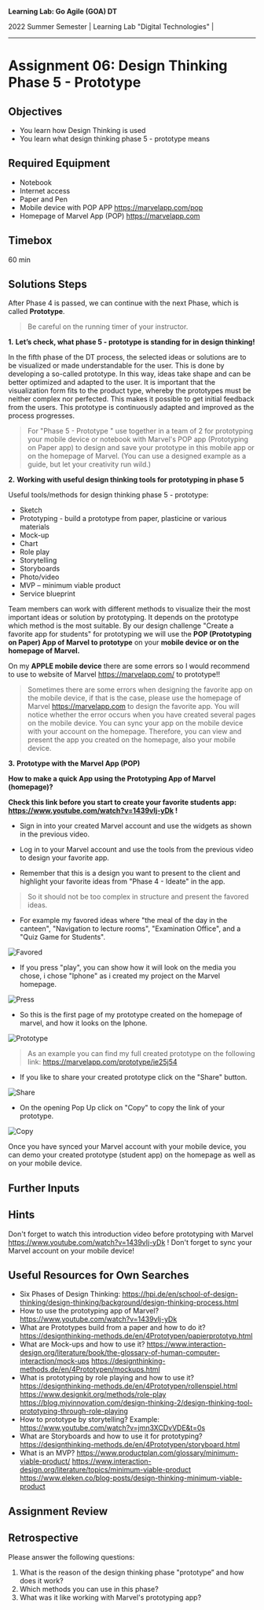 <!--- Learning Lab: "Digital Technologies" GOA DT
Author: Mert Ünal 		Date: 2022  

-->



**Learning Lab: Go Agile (GOA) DT**   

2022 Summer Semester | Learning Lab "Digital Technologies" |  

***

# Assignment 06: Design Thinking Phase 5 - Prototype

## Objectives
- You learn how Design Thinking is used
- You learn what design thinking phase 5 - prototype means

## Required Equipment
- Notebook
- Internet access
- Paper and Pen
- Mobile device with POP APP <https://marvelapp.com/pop>
- Homepage of Marvel App (POP) <https://marvelapp.com>

## Timebox

60 min

## Solutions Steps

After Phase 4 is passed, we can continue with the next Phase, which is called **Prototype**. 


> Be careful on the running timer of your instructor. 


**1.**  **Let’s check, what phase 5 - prototype is standing for in design thinking!**

In the fifth phase of the DT process, the selected ideas or solutions are to be visualized or made understandable for the user. 
This is done by developing a so-called prototype. In this way, ideas take shape and can be better optimized and adapted to the user. 
It is important that the visualization form fits to the product type, whereby the prototypes must be neither complex nor perfected. 
This makes it possible to get initial feedback from the users. This prototype is continuously adapted and improved as the process progresses. 



>For "Phase 5 - Prototype " use together in a team of 2 for prototyping your mobile device or notebook with Marvel's POP app (Prototyping on Paper app) to design and save your prototype in this mobile app or on the homepage of Marvel. (You can use a designed example as a guide, but let your creativity run wild.)


**2.**  **Working with useful design thinking tools for prototyping in phase 5**

Useful tools/methods for design thinking phase 5 - prototype:

* Sketch
* Prototyping - build a prototype from paper, plasticine or various materials
* Mock-up
* Chart
* Role play
* Storytelling
* Storyboards
* Photo/video
* MVP – minimum viable product
* Service blueprint



Team members can work with different methods to visualize their the most important ideas or solution by prototyping. It depends on the prototype which method is the most suitable.
By our design challenge "Create a favorite app for students" for prototyping we will use the **POP (Prototyping on Paper) App of Marvel to prototype** on your **mobile device or on the homepage of Marvel.**

On my **APPLE mobile device** there are some errors so I would recommend to use to website of Marvel <https://marvelapp.com/> to prototype!!

>Sometimes there are some errors when designing the favorite app on the mobile device, if that is the case, please use the homepage of Marvel <https://marvelapp.com> to design the favorite app. You will notice whether the error occurs when you have created several pages on the mobile device. 
You can sync your app on the mobile device with your account on the homepage. 
Therefore, you can view and present the app you created on the homepage, also your mobile device.



**3.** **Prototype with the Marvel App (POP)**


**How to make a quick App using the Prototyping App of Marvel (homepage)?**

**Check this link before you start to create your favorite students app:** **<https://www.youtube.com/watch?v=1439vIj-yDk> !**


* Sign in into your created Marvel account and use the widgets as shown in the previous video.

* Log in to your Marvel account and use the tools from the previous video to design your favorite app.

* Remember that this is a design you want to present to the client and highlight your favorite ideas from "Phase 4 - Ideate" in the app.

> So it should not be too complex in structure and present the favored ideas.


* For example my favored ideas where "the meal of the day in the canteen", "Navigation to lecture rooms", "Examination Office", and a "Quiz Game for Students".

![Favored](/Phase_5_Prototype_Screenshots/00_Favored_ideas.PNG)

* If you press "play", you can show how it will look on the media you chose, i chose "Iphone" as i created my project on the Marvel homepage.

![Press](/Phase_5_Prototype_Screenshots/02_Press_Play.PNG)

* So this is the first page of my prototype created on the homepage of marvel, and how it looks on the Iphone.

![Prototype](/Phase_5_Prototype_Screenshots/01_Prototype_on_Iphone.PNG)

> As an example you can find my full created prototype on the following link: <https://marvelapp.com/prototype/ie25j54>

* If you like to share your created prototype click on the "Share" button.

![Share](/Phase_5_Prototype_Screenshots/03_Share.PNG)

* On the opening Pop Up click on "Copy" to copy the link of your prototype.

![Copy](/Phase_5_Prototype_Screenshots/03_Share_and_copy_02.PNG)

Once you have synced your Marvel account with your mobile device, you can demo your created prototype (student app) on the homepage as well as on your mobile device. 



## Further Inputs

## Hints

Don't forget to watch this introduction video before prototyping with Marvel <https://www.youtube.com/watch?v=1439vIj-yDk> !
Don't forget to sync your Marvel account on your mobile device!


## Useful Resources for Own Searches

- Six Phases of Design Thinking: <https://hpi.de/en/school-of-design-thinking/design-thinking/background/design-thinking-process.html>
- How to use the prototyping app of Marvel? <https://www.youtube.com/watch?v=1439vIj-yDk>
- What are Prototypes build from a paper and how to do it? <https://designthinking-methods.de/en/4Prototypen/papierprototyp.html>
- What are Mock-ups and how to use it? <https://www.interaction-design.org/literature/book/the-glossary-of-human-computer-interaction/mock-ups> <https://designthinking-methods.de/en/4Prototypen/mockups.html>
- What is prototyping by role playing and how to use it? <https://designthinking-methods.de/en/4Prototypen/rollenspiel.html>
<https://www.designkit.org/methods/role-play> <https://blog.mjvinnovation.com/design-thinking-2/design-thinking-tool-prototyping-through-role-playing>
- How to prototype by storytelling? Example: <https://www.youtube.com/watch?v=jmn3XCDvVDE&t=0s>
- What are Storyboards and how to use it for prototyping? <https://designthinking-methods.de/en/4Prototypen/storyboard.html>
- What is an MVP? <https://www.productplan.com/glossary/minimum-viable-product/> <https://www.interaction-design.org/literature/topics/minimum-viable-product> <https://www.eleken.co/blog-posts/design-thinking-minimum-viable-product>



## Assignment Review

## Retrospective
Please answer the following questions: 

1. What is the reason of the design thinking phase "prototype” and how does it work?
2. Which methods you can use in this phase?
3. What was it like working with Marvel's prototyping app?
